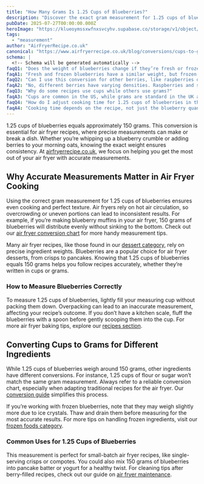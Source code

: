 ```yaml
---
title: "How Many Grams Is 1.25 Cups of Blueberries?"
description: "Discover the exact gram measurement for 1.25 cups of blueberries—perfect for air fryer recipes and baking conversions."
pubDate: 2025-07-27T00:00:00.000Z
heroImage: "https://klueoymssxwfnxsvcyhv.supabase.co/storage/v1/object/public/Shmucket/how-many-grams-is-1-25-cups-of-blueberries.webp"
tags:
  - "measurement"
author: "AirFryerRecipe.co.uk"
canonical: "https://www.airfryerrecipe.co.uk/blog/conversions/cups-to-grams/how-many-grams-is-1-25-cups-of-blueberries"
schema: |
  <!-- Schema will be generated automatically -->
faqQ1: "Does the weight of blueberries change if they’re fresh or frozen?"
faqA1: "Fresh and frozen blueberries have a similar weight, but frozen berries may weigh slightly more due to ice crystals. For accuracy, thaw and drain frozen blueberries before measuring. This ensures your air fryer recipes turn out perfectly every time."
faqQ2: "Can I use this conversion for other berries, like raspberries or strawberries?"
faqA2: "No, different berries have varying densities. Raspberries and strawberries won’t weigh the same as blueberries for the same cup measurement. Always check a conversion chart or weigh them separately for precise results in air fryer cooking."
faqQ3: "Why do some recipes use cups while others use grams?"
faqA3: "Cups are common in the US, while grams are standard in the UK and elsewhere. Grams provide more accuracy, especially in baking. For air fryer recipes, weighing ingredients like blueberries ensures consistent results."
faqQ4: "How do I adjust cooking time for 1.25 cups of blueberries in the air fryer?"
faqA4: "Cooking time depends on the recipe, not just the blueberry quantity. For dishes like crisps or muffins, follow the recipe’s recommended time. Always check for doneness a few minutes early, as air fryers vary by model."
---
```

<p>1.25 cups of blueberries equals approximately 150 grams. This conversion is essential for air fryer recipes, where precise measurements can make or break a dish. Whether you’re whipping up a blueberry crumble or adding berries to your morning oats, knowing the exact weight ensures consistency. At <a href=https://www.airfryerrecipe.co.uk>airfryerrecipe.co.uk</a>, we focus on helping you get the most out of your air fryer with accurate measurements.</p>  

<h2>Why Accurate Measurements Matter in Air Fryer Cooking</h2>  
<p>Using the correct gram measurement for 1.25 cups of blueberries ensures even cooking and perfect texture. Air fryers rely on hot air circulation, so overcrowding or uneven portions can lead to inconsistent results. For example, if you’re making blueberry muffins in your air fryer, 150 grams of blueberries will distribute evenly without sinking to the bottom. Check out our <a href=https://www.airfryerrecipe.co.uk/air-fryer-conversion-chart>air fryer conversion chart</a> for more handy measurement tips.</p>  

<p>Many air fryer recipes, like those found in our <a href=https://www.airfryerrecipe.co.uk/recipe-category/dessert>dessert category</a>, rely on precise ingredient weights. Blueberries are a popular choice for air fryer desserts, from crisps to pancakes. Knowing that 1.25 cups of blueberries equals 150 grams helps you follow recipes accurately, whether they’re written in cups or grams.</p>  

<h3>How to Measure Blueberries Correctly</h3>  
<p>To measure 1.25 cups of blueberries, lightly fill your measuring cup without packing them down. Overpacking can lead to an inaccurate measurement, affecting your recipe’s outcome. If you don’t have a kitchen scale, fluff the blueberries with a spoon before gently scooping them into the cup. For more air fryer baking tips, explore our <a href=https://www.airfryerrecipe.co.uk/recipes>recipes section</a>.</p>  

<h2>Converting Cups to Grams for Different Ingredients</h2>  
<p>While 1.25 cups of blueberries weigh around 150 grams, other ingredients have different conversions. For instance, 1.25 cups of flour or sugar won’t match the same gram measurement. Always refer to a reliable conversion chart, especially when adapting traditional recipes for the air fryer. Our <a href=https://www.airfryerrecipe.co.uk/air-fryer-conversion-chart>conversion guide</a> simplifies this process.</p>  

<p>If you’re working with frozen blueberries, note that they may weigh slightly more due to ice crystals. Thaw and drain them before measuring for the most accurate results. For more tips on handling frozen ingredients, visit our <a href=https://www.airfryerrecipe.co.uk/recipe-category/frozen-foods>frozen foods category</a>.</p>  

<h3>Common Uses for 1.25 Cups of Blueberries</h3>  
<p>This measurement is perfect for small-batch air fryer recipes, like single-serving crisps or compotes. You could also mix 150 grams of blueberries into pancake batter or yogurt for a healthy twist. For cleaning tips after berry-filled recipes, check out our guide on <a href=https://www.airfryerrecipe.co.uk/air-fryer-cleaner>air fryer maintenance</a>.</p>
